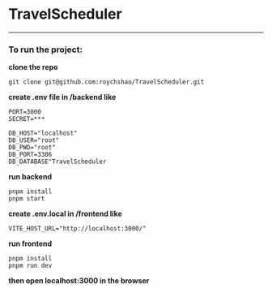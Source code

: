 # TravelScheduler
---
### To run the project:
**clone the repo**
```
git clone git@github.com:roychshao/TravelScheduler.git
```
**create .env file in /backend like**
```properties
PORT=3000
SECRET=***

DB_HOST="localhost"
DB_USER="root"
DB_PWD="root"
DB_PORT=3306
DB_DATABASE"TravelScheduler
```

**run backend**
```
pnpm install
pnpm start
```

**create .env.local in /frontend like**
```properties
VITE_HOST_URL="http://localhost:3000/"
```

**run frontend**
```
pnpm install
pnpm run dev
```
**then open localhost:3000 in the browser**

